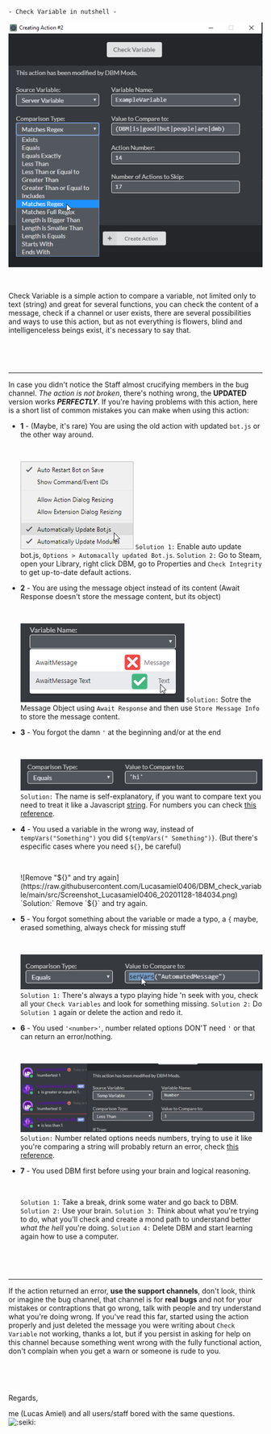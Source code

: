 ```
- Check Variable in nutshell -
```
![Check Variable Action](https://raw.githubusercontent.com/Lucasamiel0406/DBM_check_variable/main/src/Screenshot_Lucasamiel0406_20201128-182814.png)
<p>&nbsp;</p>


Check Variable is a simple action to compare a variable, not limited only to text (string) and great for several functions, you can check the content of a message, check if a channel or user exists, there are several possibilities and ways to use this action, but as not everything is flowers, blind and intelligenceless beings exist, it's necessary to say that.
<p>&nbsp;</p>
<p>&nbsp;</p>

---------

In case you didn't notice the Staff almost crucifying members in the bug channel. *The action is not broken*, there's nothing wrong, the __UPDATED__ version works __*PERFECTLY*__.
If you're having problems with this action, here is a short list of common mistakes you can make when using this action:


* **1** - (Maybe, it's rare) You are using the old action with updated `bot.js` or the other way around. <p>&nbsp;</p>
![Enable auto update bot.js](https://raw.githubusercontent.com/Lucasamiel0406/DBM_check_variable/main/src/Screenshot_Lucasamiel0406_20201128-183843.png)
`Solution 1:` Enable auto update bot.js, `Options > Automacally updated Bot.js`.
`Solution 2:` Go to Steam, open your Library, right click DBM, go to Properties and `Check Integrity` to get up-to-date default actions.

* **2** - You are using the message object instead of its content (Await Response doesn't store the message content, but its object) <p>&nbsp;</p>
![You need to store the message info after storing the variable in Await Response action](https://raw.githubusercontent.com/Lucasamiel0406/DBM_check_variable/main/src/Screenshot_Lucasamiel0406_20201128-184632.png)
`Solution:` Sotre the Message Object using `Await Response` and then use `Store Message Info` to store the message content.

* **3** - You forgot the damn `'` at the beginning and/or at the end <p>&nbsp;</p>
![Everyone does that at least 10 times](https://raw.githubusercontent.com/Lucasamiel0406/DBM_check_variable/main/src/Screenshot_Lucasamiel0406_20201128-184215.png)
`Solution:` The name is self-explanatory, if you want to compare text you need to treat it like a Javascript [string](https://developer.mozilla.org/en-US/docs/Web/JavaScript/Reference/Global_Objects/String). For numbers you can check [this reference](https://developer.mozilla.org/en-US/docs/Web/JavaScript/Reference/Global_Objects/Number).

* **4** - You used a variable in the wrong way, instead of `tempVars("Something")` you did `${tempVars(" Something")}`. (But there's especific cases where you need `${}`, be careful) <p>&nbsp;</p>
![Remove "${}" and try again](https://raw.githubusercontent.com/Lucasamiel0406/DBM_check_variable/main/src/Screenshot_Lucasamiel0406_20201128-184034.png)
`Solution:` Remove `${}` and try again.

* **5** - You forgot something about the variable or made a typo, a `{` maybe, erased something, always check for missing stuff <p>&nbsp;</p>
![There's always a typo playing hide 'n seek with you](https://raw.githubusercontent.com/Lucasamiel0406/DBM_check_variable/main/src/Screenshot_Lucasamiel0406_20201128-184140.png)
`Solution 1:` There's always a typo playing hide 'n seek with you, check all your `Check Variables` and look for something missing.
`Solution 2:` Do `Solution 1` again or delete the action and redo it.

* **6** - You used `'<number>'`, number related options DON'T need `'` or that can return an error/nothing. <p>&nbsp;</p>
![Just leave the number there.](https://raw.githubusercontent.com/Lucasamiel0406/DBM_check_variable/main/src/Screenshot_Lucasamiel0406_20201201-223524.png)
`Solution:` Number related options needs numbers, trying to use it like you're comparing a string will probably return an error, check [this reference](https://developer.mozilla.org/en-US/docs/Web/JavaScript/Reference/Global_Objects/Number).

* **7** - You used DBM first before using your brain and logical reasoning. <p>&nbsp;</p>
`Solution 1:` Take a break, drink some water and go back to DBM.
`Solution 2:` Use your brain.
`Solution 3:` Think about what you're trying to do, what you'll check and create a mond path to understand better *what the hell* you're doing.
`Solution 4:` Delete DBM and start learning again how to use a computer.
<p>&nbsp;</p>
<p>&nbsp;</p>

---------

If the action returned an error, __use the support channels__, don't look, think or imagine the bug channel, that channel is for **real bugs** and not for your mistakes or contraptions that go wrong, talk with people and try understand what you're doing wrong.
If you've read this far, started using the action properly and just deleted the message you were writing about `Check Variable` not working, thanks a lot, but if you persist in asking for help on this channel because something went wrong with the fully functional action, don't complain when you get a warn or someone is rude to you.
<p>&nbsp;</p>
<p>&nbsp;</p>

Regards,

me (Lucas Amiel) and all users/staff bored with the same questions. ![:seiki:](https://raw.githubusercontent.com/Lucasamiel0406/DBM_check_variable/main/src/4k%20Seiki%20because%20I%20wanted.png)
